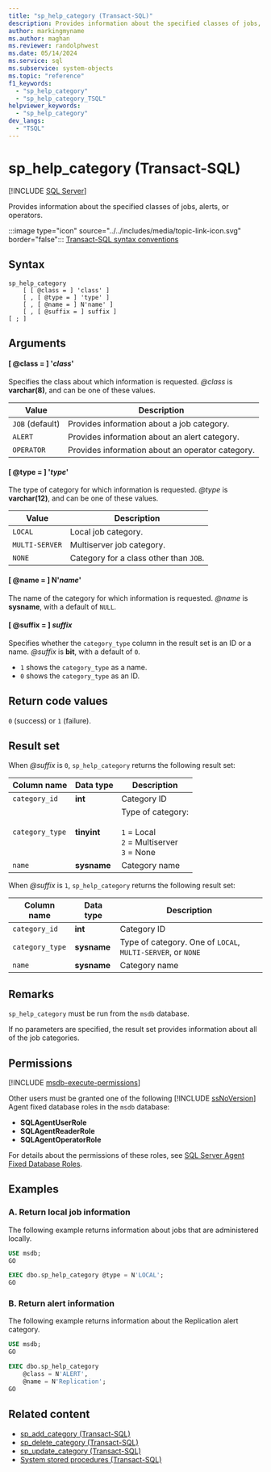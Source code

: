 ```yaml
---
title: "sp_help_category (Transact-SQL)"
description: Provides information about the specified classes of jobs, alerts, or operators.
author: markingmyname
ms.author: maghan
ms.reviewer: randolphwest
ms.date: 05/14/2024
ms.service: sql
ms.subservice: system-objects
ms.topic: "reference"
f1_keywords:
  - "sp_help_category"
  - "sp_help_category_TSQL"
helpviewer_keywords:
  - "sp_help_category"
dev_langs:
  - "TSQL"
---
```

# sp_help_category (Transact-SQL)

[!INCLUDE [SQL Server](../../includes/applies-to-version/sqlserver.md)]

Provides information about the specified classes of jobs, alerts, or operators.

:::image type="icon" source="../../includes/media/topic-link-icon.svg" border="false"::: [Transact-SQL syntax conventions](../../t-sql/language-elements/transact-sql-syntax-conventions-transact-sql.md)

## Syntax

```syntaxsql
sp_help_category
    [ [ @class = ] 'class' ]
    [ , [ @type = ] 'type' ]
    [ , [ @name = ] N'name' ]
    [ , [ @suffix = ] suffix ]
[ ; ]
```

## Arguments

#### [ @class = ] '*class*'

Specifies the class about which information is requested. *@class* is **varchar(8)**, and can be one of these values.

| Value | Description |
| --- | --- |
| `JOB` (default) | Provides information about a job category. |
| `ALERT` | Provides information about an alert category. |
| `OPERATOR` | Provides information about an operator category. |

#### [ @type = ] '*type*'

The type of category for which information is requested. *@type* is **varchar(12)**, and can be one of these values.

| Value | Description |
| --- | --- |
| `LOCAL` | Local job category. |
| `MULTI-SERVER` | Multiserver job category. |
| `NONE` | Category for a class other than `JOB`. |

#### [ @name = ] N'*name*'

The name of the category for which information is requested. *@name* is **sysname**, with a default of `NULL`.

#### [ @suffix = ] *suffix*

Specifies whether the `category_type` column in the result set is an ID or a name. *@suffix* is **bit**, with a default of `0`.

- `1` shows the `category_type` as a name.
- `0` shows the `category_type` as an ID.

## Return code values

`0` (success) or `1` (failure).

## Result set

When *@suffix* is `0`, `sp_help_category` returns the following result set:

| Column name | Data type | Description |
| --- | --- | --- |
| `category_id` | **int** | Category ID |
| `category_type` | **tinyint** | Type of category:<br /><br />`1` = Local<br />`2` = Multiserver<br />`3` = None |
| `name` | **sysname** | Category name |

When *@suffix* is `1`, `sp_help_category` returns the following result set:

| Column name | Data type | Description |
| --- | --- | --- |
| `category_id` | **int** | Category ID |
| `category_type` | **sysname** | Type of category. One of `LOCAL`, `MULTI-SERVER`, or `NONE` |
| `name` | **sysname** | Category name |

## Remarks

`sp_help_category` must be run from the `msdb` database.

If no parameters are specified, the result set provides information about all of the job categories.

## Permissions

[!INCLUDE [msdb-execute-permissions](../../includes/msdb-execute-permissions.md)]

Other users must be granted one of the following [!INCLUDE [ssNoVersion](../../includes/ssnoversion-md.md)] Agent fixed database roles in the `msdb` database:

- **SQLAgentUserRole**
- **SQLAgentReaderRole**
- **SQLAgentOperatorRole**

For details about the permissions of these roles, see [SQL Server Agent Fixed Database Roles](../../ssms/agent/sql-server-agent-fixed-database-roles.md).

## Examples

### A. Return local job information

The following example returns information about jobs that are administered locally.

```sql
USE msdb;
GO

EXEC dbo.sp_help_category @type = N'LOCAL';
GO
```

### B. Return alert information

The following example returns information about the Replication alert category.

```sql
USE msdb;
GO

EXEC dbo.sp_help_category
    @class = N'ALERT',
    @name = N'Replication';
GO
```

## Related content

- [sp_add_category (Transact-SQL)](sp-add-category-transact-sql.md)
- [sp_delete_category (Transact-SQL)](sp-delete-category-transact-sql.md)
- [sp_update_category (Transact-SQL)](sp-update-category-transact-sql.md)
- [System stored procedures (Transact-SQL)](system-stored-procedures-transact-sql.md)
